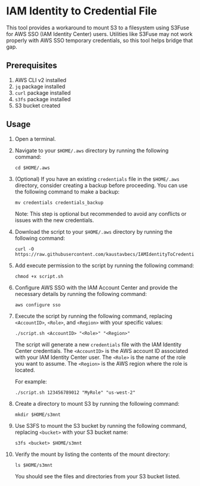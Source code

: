 # IAM Identity to Credential File

This tool provides a workaround to mount S3 to a filesystem using S3Fuse for AWS SSO (IAM Identity Center) users. Utilities like S3Fuse may not work properly with AWS SSO temporary credentials, so this tool helps bridge that gap.

## Prerequisites

1. AWS CLI v2 installed
2. `jq` package installed
3. `curl` package installed
4. `s3fs` package installed
5. S3 bucket created

## Usage

1. Open a terminal.

2. Navigate to your `$HOME/.aws` directory by running the following command:

    ```shell
    cd $HOME/.aws
    ```

3. (Optional) If you have an existing `credentials` file in the `$HOME/.aws` directory, consider creating a backup before proceeding. You can use the following command to make a backup:

    ```shell
    mv credentials credentials_backup
    ```

   Note: This step is optional but recommended to avoid any conflicts or issues with the new credentials.

4. Download the script to your `$HOME/.aws` directory by running the following command:

    ```shell
    curl -O https://raw.githubusercontent.com/kaustavbecs/IAMIdentityToCredentialFile/main/script.sh
    ```

5. Add execute permission to the script by running the following command:

    ```shell
    chmod +x script.sh
    ```

6. Configure AWS SSO with the IAM Account Center and provide the necessary details by running the following command:

    ```shell
    aws configure sso
    ```


7. Execute the script by running the following command, replacing `<AccountID>`, `<Role>`, and `<Region>` with your specific values:

    ```shell
    ./script.sh <AccountID> "<Role>" "<Region>"
    ```

   The script will generate a new `credentials` file with the IAM Identity Center credentials. The `<AccountID>` is the AWS account ID associated with your IAM Identity Center user. The `<Role>` is the name of the role you want to assume. The `<Region>` is the AWS region where the role is located.

   For example:

   ```shell
   ./script.sh 123456789012 "MyRole" "us-west-2"
    ```
8. Create a directory to mount S3 by running the following command:

    ```shell
    mkdir $HOME/s3mnt
    ```

9. Use S3FS to mount the S3 bucket by running the following command, replacing `<bucket>` with your S3 bucket name:

    ```shell
    s3fs <bucket> $HOME/s3mnt
    ```

10. Verify the mount by listing the contents of the mount directory:

    ```shell
    ls $HOME/s3mnt
    ```

    You should see the files and directories from your S3 bucket listed.

